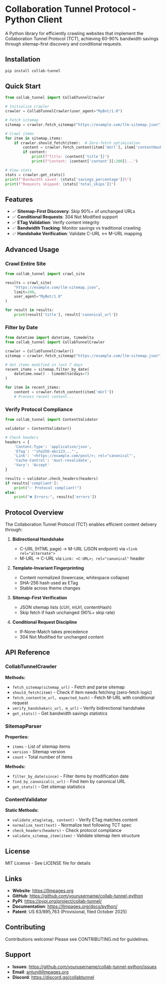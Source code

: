 # Collaboration Tunnel Protocol - Python Client

A Python library for efficiently crawling websites that implement the Collaboration Tunnel Protocol (TCT), achieving 60-90% bandwidth savings through sitemap-first discovery and conditional requests.

## Installation

```bash
pip install collab-tunnel
```

## Quick Start

```python
from collab_tunnel import CollabTunnelCrawler

# Initialize crawler
crawler = CollabTunnelCrawler(user_agent="MyBot/1.0")

# Fetch sitemap
sitemap = crawler.fetch_sitemap("https://example.com/llm-sitemap.json")

# Crawl items
for item in sitemap.items:
    if crawler.should_fetch(item):  # Zero-fetch optimization
        content = crawler.fetch_content(item['mUrl'], item['contentHash'])
        if content:
            print(f"Title: {content['title']}")
            print(f"Content: {content['content'][:200]}...")

# View stats
stats = crawler.get_stats()
print(f"Bandwidth saved: {stats['savings_percentage']}%")
print(f"Requests skipped: {stats['total_skips']}")
```

## Features

- ✅ **Sitemap-First Discovery**: Skip 90%+ of unchanged URLs
- ✅ **Conditional Requests**: 304 Not Modified support
- ✅ **ETag Validation**: Verify content integrity
- ✅ **Bandwidth Tracking**: Monitor savings vs traditional crawling
- ✅ **Handshake Verification**: Validate C-URL ↔ M-URL mapping

## Advanced Usage

### Crawl Entire Site

```python
from collab_tunnel import crawl_site

results = crawl_site(
    "https://example.com/llm-sitemap.json",
    limit=100,
    user_agent="MyBot/1.0"
)

for result in results:
    print(result['title'], result['canonical_url'])
```

### Filter by Date

```python
from datetime import datetime, timedelta
from collab_tunnel import CollabTunnelCrawler

crawler = CollabTunnelCrawler()
sitemap = crawler.fetch_sitemap("https://example.com/llm-sitemap.json")

# Get items modified in last 7 days
recent_items = sitemap.filter_by_date(
    datetime.now() - timedelta(days=7)
)

for item in recent_items:
    content = crawler.fetch_content(item['mUrl'])
    # Process recent content...
```

### Verify Protocol Compliance

```python
from collab_tunnel import ContentValidator

validator = ContentValidator()

# Check headers
headers = {
    'Content-Type': 'application/json',
    'ETag': '"sha256-abc123..."',
    'Link': '<https://example.com/post/>; rel="canonical"',
    'Cache-Control': 'must-revalidate',
    'Vary': 'Accept'
}

results = validator.check_headers(headers)
if results['compliant']:
    print("✅ Protocol compliant!")
else:
    print("❌ Errors:", results['errors'])
```

## Protocol Overview

The Collaboration Tunnel Protocol (TCT) enables efficient content delivery through:

1. **Bidirectional Handshake**
   - C-URL (HTML page) → M-URL (JSON endpoint) via `<link rel="alternate">`
   - M-URL → C-URL via `Link: <C-URL>; rel="canonical"` header

2. **Template-Invariant Fingerprinting**
   - Content normalized (lowercase, whitespace collapse)
   - SHA-256 hash used as ETag
   - Stable across theme changes

3. **Sitemap-First Verification**
   - JSON sitemap lists (cUrl, mUrl, contentHash)
   - Skip fetch if hash unchanged (90%+ skip rate)

4. **Conditional Request Discipline**
   - If-None-Match takes precedence
   - 304 Not Modified for unchanged content

## API Reference

### CollabTunnelCrawler

**Methods:**

- `fetch_sitemap(sitemap_url)` - Fetch and parse sitemap
- `should_fetch(item)` - Check if item needs fetching (zero-fetch logic)
- `fetch_content(m_url, expected_hash)` - Fetch M-URL with conditional request
- `verify_handshake(c_url, m_url)` - Verify bidirectional handshake
- `get_stats()` - Get bandwidth savings statistics

### SitemapParser

**Properties:**

- `items` - List of sitemap items
- `version` - Sitemap version
- `count` - Total number of items

**Methods:**

- `filter_by_date(since)` - Filter items by modification date
- `find_by_canonical(c_url)` - Find item by canonical URL
- `get_stats()` - Get sitemap statistics

### ContentValidator

**Static Methods:**

- `validate_etag(etag, content)` - Verify ETag matches content
- `normalize_text(text)` - Normalize text following TCT spec
- `check_headers(headers)` - Check protocol compliance
- `validate_sitemap_item(item)` - Validate sitemap item structure

## License

MIT License - See LICENSE file for details

## Links

- **Website**: https://llmpages.org
- **GitHub**: https://github.com/yourusername/collab-tunnel-python
- **PyPI**: https://pypi.org/project/collab-tunnel/
- **Documentation**: https://llmpages.org/docs/python/
- **Patent**: US 63/895,763 (Provisional, filed October 2025)

## Contributing

Contributions welcome! Please see CONTRIBUTING.md for guidelines.

## Support

- **Issues**: https://github.com/yourusername/collab-tunnel-python/issues
- **Email**: antun@llmpages.org
- **Discord**: https://discord.gg/collabtunnel
